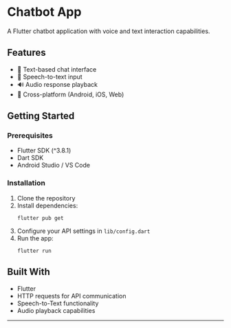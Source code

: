 # Chatbot App

A Flutter chatbot application with voice and text interaction capabilities.

## Features

- 💬 Text-based chat interface
- 🎤 Speech-to-text input
- 🔊 Audio response playback
- 📱 Cross-platform (Android, iOS, Web)

## Getting Started

### Prerequisites

- Flutter SDK (^3.8.1)
- Dart SDK
- Android Studio / VS Code

### Installation

1. Clone the repository
2. Install dependencies:
   ```
   flutter pub get
   ```
3. Configure your API settings in `lib/config.dart`
4. Run the app:
   ```
   flutter run
   ```

## Built With

- Flutter
- HTTP requests for API communication
- Speech-to-Text functionality
- Audio playback capabilities

---

